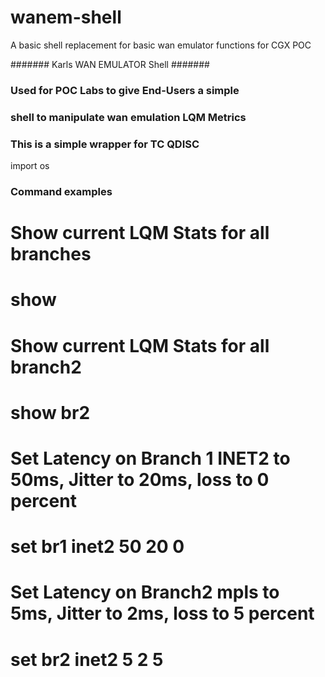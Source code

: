 # wanem-shell
A basic shell replacement for basic wan emulator functions for CGX POC


####### Karls WAN EMULATOR Shell #######
### Used for POC Labs to give End-Users a simple
### shell to manipulate wan emulation LQM Metrics
### This is a simple wrapper for TC QDISC
import os

### Command examples
#
#   Show current LQM Stats for all branches
#   show
#
#   Show current LQM Stats for all branch2
#   show br2
#
#   Set Latency on Branch 1 INET2 to 50ms, Jitter to 20ms, loss to 0 percent
#   set br1 inet2 50 20 0
#
#   Set Latency on Branch2 mpls to 5ms, Jitter to 2ms, loss to 5 percent
#   set br2 inet2 5 2 5
#
